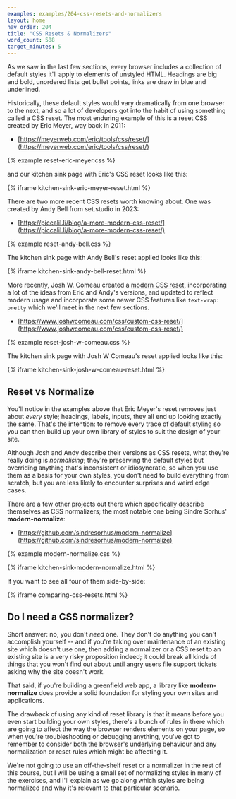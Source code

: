 ```yaml
---
examples: examples/204-css-resets-and-normalizers
layout: home
nav_order: 204
title: "CSS Resets & Normalizers"
word_count: 588
target_minutes: 5
---
```

As we saw in the last few sections, every browser includes a collection of default styles it'll apply to elements of unstyled HTML. Headings are big and bold, unordered lists get bullet points, links are draw in blue and underlined.

Historically, these default styles would vary dramatically from one browser to the next, and so a lot of developers got into the habit of using something called a CSS reset. The most enduring example of this is a reset CSS created by Eric Meyer, way back in 2011:

* [https://meyerweb.com/eric/tools/css/reset/](https://meyerweb.com/eric/tools/css/reset/)

{% example reset-eric-meyer.css %}

and our kitchen sink page with Eric's CSS reset looks like this:

{% iframe kitchen-sink-eric-meyer-reset.html %}

There are two more recent CSS resets worth knowing about. One was created by Andy Bell from set.studio in 2023:

* [https://piccalil.li/blog/a-more-modern-css-reset/](https://piccalil.li/blog/a-more-modern-css-reset/)

{% example reset-andy-bell.css %}

The kitchen sink page with Andy Bell's reset applied looks like this:

{% iframe kitchen-sink-andy-bell-reset.html %}

More recently, Josh W. Comeau created a [modern CSS reset](https://www.joshwcomeau.com/css/custom-css-reset/), incorporating a lot of the ideas from Eric and Andy's versions, and updated to reflect modern usage and incorporate some newer CSS features like `text-wrap: pretty` which we'll meet in the next few sections.

* [https://www.joshwcomeau.com/css/custom-css-reset/](https://www.joshwcomeau.com/css/custom-css-reset/)

 {% example reset-josh-w-comeau.css %}

The kitchen sink page with Josh W Comeau's reset applied looks like this:

{% iframe kitchen-sink-josh-w-comeau-reset.html %}

## Reset vs Normalize

You'll notice in the examples above that Eric Meyer's reset removes just about *every* style; headings, labels, inputs, they all end up looking exactly the same. That's the intention: to remove every trace of default styling so you can then build up your own library of styles to suit the design of your site.

Although Josh and Andy describe their versions as CSS resets, what they're really doing is *normalising*; they're preserving the default styles but overriding anything that's inconsistent or idiosyncratic, so when you use them as a basis for your own styles, you don't need to build everything from scratch, but you are less likely to encounter surprises and weird edge cases.

There are a few other projects out there which specifically describe themselves as CSS normalizers; the most notable one being Sindre Sorhus' **modern-normalize**:

* [https://github.com/sindresorhus/modern-normalize](https://github.com/sindresorhus/modern-normalize)

{% example modern-normalize.css %}

{% iframe kitchen-sink-modern-normalize.html %}

If you want to see all four of them side-by-side:

{% iframe comparing-css-resets.html %}

## Do I need a CSS normalizer?

Short answer: no, you don't *need* one. They don't do anything you can't accomplish yourself -- and if you're taking over maintenance of an existing site which doesn't use one, then adding a normalizer or a CSS reset to an existing site is a very risky proposition indeed; it could break all kinds of things that you won't find out about until angry users file support tickets asking why the site doesn't work.

That said, if you're building a greenfield web app, a library like **modern-normalize** does provide a solid foundation for styling your own sites and applications.

The drawback of using any kind of reset library is that it means before you even start building your own styles, there's a bunch of rules in there which are going to affect the way the browser renders elements on your page, so when you're troubleshooting or debugging anything, you've got to remember to consider both the browser's underlying behaviour and any normalization or reset rules which might be affecting it.

We're not going to use an off-the-shelf reset or a normalizer in the rest of this course, but I will be using a small set of normalizing styles in many of the exercises, and I'll explain as we go along which styles are being normalized and why it's relevant to that particular scenario.
